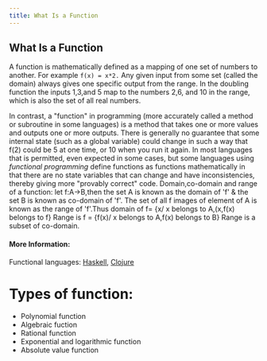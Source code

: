 ```yaml
---
title: What Is a Function
---
```

## What Is a Function

A function is mathematically defined as a mapping of one set of numbers to another. For example `f(x) = x*2.` Any given input from some set (called the domain) always gives one specific output from the range. In the doubling function the inputs 1,3,and 5 map to the numbers 2,6, and 10 in the range, which is also the set of all real numbers.

In contrast, a "function" in programming (more accurately called a method or subroutine in some languages) is a method that takes one or more values and outputs one or more outputs. There is generally no guarantee that some internal state (such as a global variable) could change in such a way that f(2) could be 5 at one time, or 10 when you run it again. In most languages that is permitted, even expected in some cases, but some languages using *functional programming* define functions as functions mathematically in that there are no state variables that can change and have inconsistencies, thereby giving more "provably correct" code.
Domain,co-domain and range of a function:
let f:A->B,then the set A is known as the domain of 'f' & the set B is known as co-domain of 'f'. The set of all f images of element of A is known as the range of 'f'.Thus 
domain of f= {x/ x belongs to A,(x,f(x) belongs to f}
Range is f = {f(x)/ x belongs to A,f(x) belongs to B}
Range is a subset of co-domain.

#### More Information:
Functional languages: [Haskell](http://learnyouahaskell.com/chapters), [Clojure](https://clojure.org/)

# Types of function:
* Polynomial function
* Algebraic fuction
* Rational function
* Exponential and logarithmic function
* Absolute value function 
